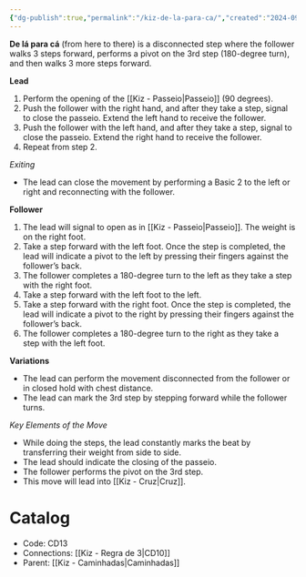 ```yaml
---
{"dg-publish":true,"permalink":"/kiz-de-la-para-ca/","created":"2024-09-23T11:58:24.698-04:00","updated":"2024-09-26T12:07:54.736-04:00"}
---
```



**De lá para cá** (from here to there) is a disconnected step where the follower walks 3 steps forward, performs a pivot on the 3rd step (180-degree turn), and then walks 3 more steps forward.

**Lead**
1. Perform the opening of the [[Kiz - Passeio\|Passeio]] (90 degrees).
2. Push the follower with the right hand, and after they take a step, signal to close the passeio. Extend the left hand to receive the follower.
3. Push the follower with the left hand, and after they take a step, signal to close the passeio. Extend the right hand to receive the follower.
4. Repeat from step 2.

*Exiting*
- The lead can close the movement by performing a Basic 2 to the left or right and reconnecting with the follower.

**Follower**
1. The lead will signal to open as in [[Kiz - Passeio\|Passeio]]. The weight is on the right foot.
2. Take a step forward with the left foot. Once the step is completed, the lead will indicate a pivot to the left by pressing their fingers against the follower’s back.
3. The follower completes a 180-degree turn to the left as they take a step with the right foot.
4. Take a step forward with the left foot to the left.
5. Take a step forward with the right foot. Once the step is completed, the lead will indicate a pivot to the right by pressing their fingers against the follower’s back.
6. The follower completes a 180-degree turn to the right as they take a step with the left foot.

**Variations**
- The lead can perform the movement disconnected from the follower or in closed hold with chest distance.
- The lead can mark the 3rd step by stepping forward while the follower turns.

*Key Elements of the Move*
- While doing the steps, the lead constantly marks the beat by transferring their weight from side to side.
- The lead should indicate the closing of the passeio.
- The follower performs the pivot on the 3rd step.
- This move will lead into [[Kiz - Cruz\|Cruz]].

# Catalog

- Code: CD13
- Connections: [[Kiz - Regra de 3\|CD10]]
- Parent: [[Kiz - Caminhadas\|Caminhadas]]